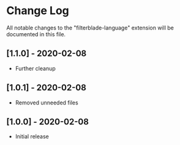 # Change Log
All notable changes to the "filterblade-language" extension will be documented in this file.

## [1.1.0] - 2020-02-08
- Further cleanup

## [1.0.1] - 2020-02-08
- Removed unneeded files

## [1.0.0] - 2020-02-08
- Initial release
